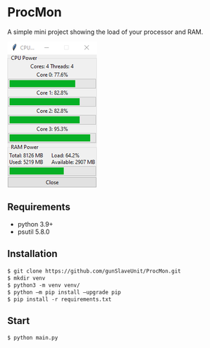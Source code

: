 # ProcMon
A simple mini project showing the load of your processor and RAM.

![utility_logo](utility.png)

## Requirements
- python 3.9+
- psutil 5.8.0

## Installation 
```
$ git clone https://github.com/gunSlaveUnit/ProcMon.git 
$ mkdir venv
$ python3 -m venv venv/
$ python —m pip install —upgrade pip
$ pip install -r requirements.txt
```
## Start
```
$ python main.py
```
